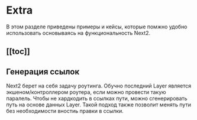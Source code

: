 
# Extra

В этом разделе приведены примеры и кейсы, которые помжно удобно использовать основываясь на функциональность Next2.

[[toc]]
---

## Генерация ссылок
Next2 берет на себя задачу роутинга. Обучно последний Layer является экшеном/контроллером роутера, если можно провести такую паралель. Чтобы не хардкодить в ссылках пути, можно сгенерировать путь на основе данных Layer. Такой подход также позволит менять пути без необходимости вностиь правки в ссылки.
